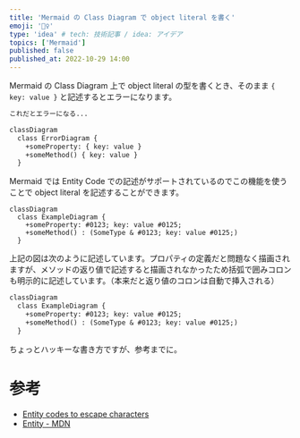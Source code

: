 ```yaml
---
title: 'Mermaid の Class Diagram で object literal を書く'
emoji: '🧜‍♀️‍'
type: 'idea' # tech: 技術記事 / idea: アイデア
topics: ['Mermaid']
published: false
published_at: 2022-10-29 14:00
---
```


Mermaid の Class Diagram 上で object literal の型を書くとき、そのまま `{ key: value }` と記述するとエラーになります。

```txt
これだとエラーになる...

classDiagram
  class ErrorDiagram {
    +someProperty: { key: value }
    +someMethod() { key: value }
  }
```

Mermaid では Entity Code での記述がサポートされているのでこの機能を使うことで object literal を記述することができます。

```mermaid
classDiagram
  class ExampleDiagram {
    +someProperty: #0123; key: value #0125;
    +someMethod() : (SomeType & #0123; key: value #0125;)
  }
```

上記の図は次のように記述しています。プロパティの定義だと問題なく描画されますが、メソッドの返り値で記述すると描画されなかったため括弧で囲みコロンも明示的に記述しています。（本来だと返り値のコロンは自動で挿入される）

```txt
classDiagram
  class ExampleDiagram {
    +someProperty: #0123; key: value #0125;
    +someMethod() : (SomeType & #0123; key: value #0125;)
  }
```

ちょっとハッキーな書き方ですが、参考までに。

# 参考

- [Entity codes to escape characters](https://mermaid-js.github.io/mermaid/#/sequenceDiagram?id=entity-codes-to-escape-characters)
- [Entity - MDN](https://developer.mozilla.org/ja/docs/Glossary/Entity)
